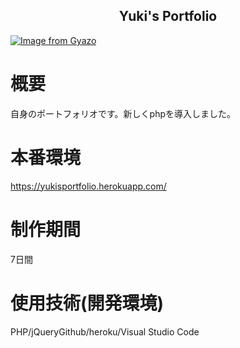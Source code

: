
<h2 align="center">Yuki's Portfolio</h2>

[![Image from Gyazo](https://i.gyazo.com/c1636f44b50d64b6072ca684169acc0d.png)](https://gyazo.com/c1636f44b50d64b6072ca684169acc0d)


# 概要
自身のポートフォリオです。新しくphpを導入しました。

# 本番環境
https://yukisportfolio.herokuapp.com/

# 制作期間
7日間

# 使用技術(開発環境)
PHP/jQueryGithub/heroku/Visual Studio Code
